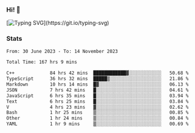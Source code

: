### Hi!  👋

[![Typing SVG](https://readme-typing-svg.herokuapp.com?font=Fira+Code&pause=1000&width=435&lines=Hello!+I'm+Texiwustion.)](https://git.io/typing-svg)

### Stats

<!--START_SECTION:waka-->

```txt
From: 30 June 2023 - To: 14 November 2023

Total Time: 167 hrs 9 mins

C++             84 hrs 42 mins  ████████████▓░░░░░░░░░░░░   50.68 %
TypeScript      36 hrs 32 mins  █████▒░░░░░░░░░░░░░░░░░░░   21.86 %
Markdown        10 hrs 14 mins  █▓░░░░░░░░░░░░░░░░░░░░░░░   06.13 %
JSON            7 hrs 42 mins   █░░░░░░░░░░░░░░░░░░░░░░░░   04.61 %
JavaScript      6 hrs 35 mins   █░░░░░░░░░░░░░░░░░░░░░░░░   03.94 %
Text            6 hrs 25 mins   █░░░░░░░░░░░░░░░░░░░░░░░░   03.84 %
V               4 hrs 23 mins   ▓░░░░░░░░░░░░░░░░░░░░░░░░   02.62 %
Bash            1 hr 25 mins    ▒░░░░░░░░░░░░░░░░░░░░░░░░   00.85 %
Other           1 hr 24 mins    ▒░░░░░░░░░░░░░░░░░░░░░░░░   00.84 %
YAML            1 hr 9 mins     ▒░░░░░░░░░░░░░░░░░░░░░░░░   00.69 %
```

<!--END_SECTION:waka-->
